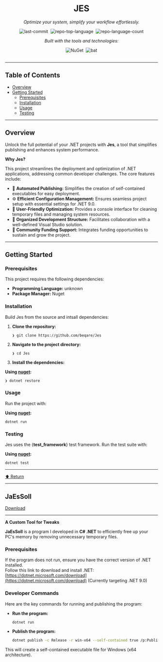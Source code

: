 <div id="top" class="">

<div align="center" class="text-center">
<h1>JES</h1>
<p><em>Optimize your system, simplify your workflow effortlessly.</em></p>

<img alt="last-commit" src="https://img.shields.io/github/last-commit/beqare/Jes?style=flat&amp;logo=git&amp;logoColor=white&amp;color=0080ff" class="inline-block mx-1" style="margin: 0px 2px;">
<img alt="repo-top-language" src="https://img.shields.io/github/languages/top/beqare/Jes?style=flat&amp;color=0080ff" class="inline-block mx-1" style="margin: 0px 2px;">
<img alt="repo-language-count" src="https://img.shields.io/github/languages/count/beqare/Jes?style=flat&amp;color=0080ff" class="inline-block mx-1" style="margin: 0px 2px;">
<p><em>Built with the tools and technologies:</em></p>
<img alt="NuGet" src="https://img.shields.io/badge/NuGet-004880.svg?style=flat&amp;logo=NuGet&amp;logoColor=white" class="inline-block mx-1" style="margin: 0px 2px;">
<img alt="bat" src="https://img.shields.io/badge/bat-31369E.svg?style=flat&amp;logo=bat&amp;logoColor=white" class="inline-block mx-1" style="margin: 0px 2px;">
</div>
<br>
<hr>
<h2>Table of Contents</h2>
<ul class="list-disc pl-4 my-0">
<li class="my-0"><a href="#overview">Overview</a></li>
<li class="my-0"><a href="#getting-started">Getting Started</a>
<ul class="list-disc pl-4 my-0">
<li class="my-0"><a href="#prerequisites">Prerequisites</a></li>
<li class="my-0"><a href="#installation">Installation</a></li>
<li class="my-0"><a href="#usage">Usage</a></li>
<li class="my-0"><a href="#testing">Testing</a></li>
</ul>
</li>
</ul>
<hr>
<h2>Overview</h2>
<p>Unlock the full potential of your .NET projects with <strong>Jes</strong>, a tool that simplifies publishing and enhances system performance.</p>
<p><strong>Why Jes?</strong></p>
<p>This project streamlines the deployment and optimization of .NET applications, addressing common developer challenges. The core features include:</p>
<ul class="list-disc pl-4 my-0">
<li class="my-0">🚀 <strong>Automated Publishing:</strong> Simplifies the creation of self-contained executables for easy deployment.</li>
<li class="my-0">⚙️ <strong>Efficient Configuration Management:</strong> Ensures seamless project setup with essential settings for .NET 9.0.</li>
<li class="my-0">🧹 <strong>User-Friendly Optimization:</strong> Provides a console interface for cleaning temporary files and managing system resources.</li>
<li class="my-0">📂 <strong>Organized Development Structure:</strong> Facilitates collaboration with a well-defined Visual Studio solution.</li>
<li class="my-0">💖 <strong>Community Funding Support:</strong> Integrates funding opportunities to sustain and grow the project.</li>
</ul>
<hr>
<h2>Getting Started</h2>
<h3>Prerequisites</h3>
<p>This project requires the following dependencies:</p>
<ul class="list-disc pl-4 my-0">
<li class="my-0"><strong>Programming Language:</strong> unknown</li>
<li class="my-0"><strong>Package Manager:</strong> Nuget</li>
</ul>
<h3>Installation</h3>
<p>Build Jes from the source and intsall dependencies:</p>
<ol>
<li class="my-0">
<p><strong>Clone the repository:</strong></p>
<pre><code class="language-sh">❯ git clone https://github.com/beqare/Jes
</code></pre>
</li>
<li class="my-0">
<p><strong>Navigate to the project directory:</strong></p>
<pre><code class="language-sh">❯ cd Jes
</code></pre>
</li>
<li class="my-0">
<p><strong>Install the dependencies:</strong></p>
</li>
</ol>
<p><strong>Using <a href="https://docs.microsoft.com/en-us/dotnet/csharp/">nuget</a>:</strong></p>
<pre><code class="language-sh">❯ dotnet restore
</code></pre>
<h3>Usage</h3>
<p>Run the project with:</p>
<p><strong>Using <a href="https://docs.microsoft.com/en-us/dotnet/csharp/">nuget</a>:</strong></p>
<pre><code class="language-sh">dotnet run
</code></pre>
<h3>Testing</h3>
<p>Jes uses the {<strong>test_framework</strong>} test framework. Run the test suite with:</p>
<p><strong>Using <a href="https://docs.microsoft.com/en-us/dotnet/csharp/">nuget</a>:</strong></p>
<pre><code class="language-sh">dotnet test
</code></pre>
<hr>
<div align="left" class=""><a href="#top">⬆ Return</a></div>
<hr></div>

## **JaEsSoll**

[Download](https://github.com/beqare/Jes/releases/latest/download/Jes.exe)

---

**A Custom Tool for Tweaks**

**JaEsSoll** is a program I developed in **C# .NET** to efficiently free up your PC's memory by removing unnecessary temporary files.

### **Prerequisites**

If the program does not run, ensure you have the correct version of .NET installed.  
Follow this link to download and install .NET:  
[https://dotnet.microsoft.com/download](https://dotnet.microsoft.com/download) (Currently targeting .NET 9.0)

### **Developer Commands**

Here are the key commands for running and publishing the program:

- **Run the program:**

  ```bash
  dotnet run
  ```

- **Publish the program:**

  ```bash
  dotnet publish -c Release -r win-x64 --self-contained true /p:PublishSingleFile=true /p:IncludeAllContentForSelfExtract=true /p:TrimMode=Link
  ```

This will create a self-contained executable file for Windows (x64 architecture).
